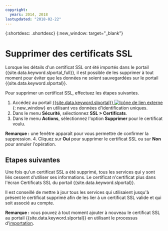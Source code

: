 ```yaml
---
copyright:
  years: 2014, 2018
lastupdated: "2018-02-22"
---
```


{:shortdesc: .shortdesc}
{:new_window: target="_blank"}

# Supprimer des certificats SSL

Lorsque les détails d'un certificat SSL ont été importés dans le portail {{site.data.keyword.slportal_full}}, il est possible de les supprimer à tout moment pour éviter que les données ne soient sauvegardées sur le portail {{site.data.keyword.slportal}}.

Pour supprimer un certificat SSL, effectuez les étapes suivantes.

1. Accédez au portail [{{site.data.keyword.slportal}} ![Icône de lien externe](../../icons/launch-glyph.svg "Icône de lien externe")](https://control.softlayer.com/){: new_window} en utilisant vos données d'identification uniques.
2. Dans le menu **Sécurité**, sélectionnez **SSL > Certificats**.
3. Dans le menu **Actions**, sélectionnez l'option **Supprimer** pour le
certificat voulu.

  **Remarque :** une fenêtre apparaît pour vous permettre de confirmer la suppression.
4. Cliquez sur **Oui** pour supprimer le certificat SSL ou sur **Non** pour annuler l'opération.

## Etapes suivantes

Une fois qu'un certificat SSL a été supprimé, tous les services qui y sont liés cessent d'utiliser ses informations.
Le certificat n'certificat plus dans l'écran Certificats SSL du portail {{site.data.keyword.slportal}}.

Il est conseillé de mettre à jour tous les services qui utilisaient jusqu'à présent
le certificat supprimé afin de les lier à un certificat SSL valide et qui soit associé au
compte.

**Remarque :** vous pouvez à tout moment ajouter à nouveau le certificat SSL au portail {{site.data.keyword.slportal}} en utilisant le processus d'[importation](import-ssl-certificate.html).

